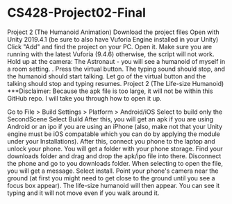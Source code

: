 # CS428-Project02-Final
Project 2 (The Humanoid Animation)
Download the project files
Open with Unity 2019.4.1 (be sure to also have Vuforia Engine installed in your Unity)
Click "Add" and find the project on your PC. Open it.
Make sure you are running with the latest Vuforia (9.4.6) otherwise, the script will not work.
Hold up at the camera:
The Astronaut - you will see a humanoid of myself in a room setting. .
Press the virtual button.
The typing sound should stop, and the humanoid should start talking.
Let go of the virtual button and the talking should stop and typing resumes.
Project 2 (The Life-size Humanoid)
***Disclaimer: Because the apk file is too large, it will not be within this GitHub repo. I will take you through how to open it up.

Go to File > Build Settings > Platform > Android/iOS
Select to build only the SecondScene
Select Build
After this, you will get an apk if you are using Android or an ipo if you are using an iPhone (also, make not that your Unity engine must be iOS compatable which you can do by applying the module under your Installations).
After this, connect you phone to the laptop and unlock your phone. You will get a folder with your phone storage.
Find your downloads folder and drag and drop the apk/ipo file into there.
Disconnect the phone and go to you downloads folder. When selecting to open the file, you will get a message.
Select install.
Point your phone's camera near the ground (at first you might need to get close to the ground until you see a focus box appear).
The life-size humanoid will then appear. You can see it typing and it will not move even if you walk around it.
